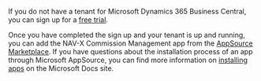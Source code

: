 If you do not have a tenant for Microsoft Dynamics 365 Business Central, you can sign up for a [free trial](https://trials.dynamics.com/Dynamics365/Signup/businesscentral).

Once you have completed the sign up and your tenant is up and running, you can add the NAV-X Commission Management app from the [AppSource Marketplace](https://appsource.microsoft.com/en-us/product/dynamics-365-business-central/PUBID.navx|AID.084c63ff-a3ff-4e07-96d3-17170969ca6a|PAPPID.f003e3aa-fc6b-4d1f-abd3-e1eec0aaabaf). If you have questions about the installation process of an app through Microsoft AppSource, you can find more information on [installing apps](https://docs.microsoft.com/en-US/dynamics365/business-central/ui-extensions) on the Microsoft Docs site.
